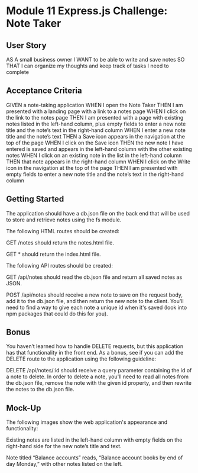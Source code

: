# Module 11 Express.js Challenge: Note Taker


## User Story

AS A small business owner
I WANT to be able to write and save notes
SO THAT I can organize my thoughts and keep track of tasks I need to complete


## Acceptance Criteria

GIVEN a note-taking application
WHEN I open the Note Taker
THEN I am presented with a landing page with a link to a notes page
WHEN I click on the link to the notes page
THEN I am presented with a page with existing notes listed in the left-hand column, plus empty fields to enter a new note title and the note’s text in the right-hand column
WHEN I enter a new note title and the note’s text
THEN a Save icon appears in the navigation at the top of the page
WHEN I click on the Save icon
THEN the new note I have entered is saved and appears in the left-hand column with the other existing notes
WHEN I click on an existing note in the list in the left-hand column
THEN that note appears in the right-hand column
WHEN I click on the Write icon in the navigation at the top of the page
THEN I am presented with empty fields to enter a new note title and the note’s text in the right-hand column

## Getting Started
The application should have a db.json file on the back end that will be used to store and retrieve notes using the fs module.

The following HTML routes should be created:

GET /notes should return the notes.html file.

GET * should return the index.html file.

The following API routes should be created:

GET /api/notes should read the db.json file and return all saved notes as JSON.

POST /api/notes should receive a new note to save on the request body, add it to the db.json file, and then return the new note to the client. You'll need to find a way to give each note a unique id when it's saved (look into npm packages that could do this for you).

## Bonus
You haven’t learned how to handle DELETE requests, but this application has that functionality in the front end. As a bonus, see if you can add the DELETE route to the application using the following guideline:

DELETE /api/notes/:id should receive a query parameter containing the id of a note to delete. In order to delete a note, you'll need to read all notes from the db.json file, remove the note with the given id property, and then rewrite the notes to the db.json file.

## Mock-Up
The following images show the web application's appearance and functionality:

Existing notes are listed in the left-hand column with empty fields on the right-hand side for the new note’s title and text.

Note titled “Balance accounts” reads, “Balance account books by end of day Monday,” with other notes listed on the left.
